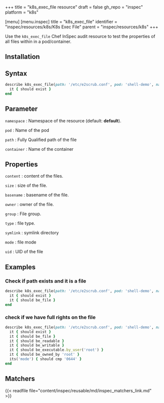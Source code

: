 +++
title = "k8s_exec_file resource"
draft = false
gh_repo = "inspec"
platform = "k8s"

[menu]
[menu.inspec]
title = "k8s_exec_file"
identifier = "inspec/resources/k8s/K8s Exec File"
parent = "inspec/resources/k8s"
+++

Use the `k8s_exec_file` Chef InSpec audit resource to test the properties of all files within in a pod/container.

## Installation

## Syntax

```ruby
describe k8s_exec_file(path: '/etc/e2scrub.conf', pod: 'shell-demo', namespace: 'default') do
  it { should exist }
end
```

## Parameter

`namespace`
: Namespace of the resource (default: **default**).

`pod`
: Name of the pod

`path`
: Fully Qualified path of the file

`container`
: Name of the container

## Properties

`content`
: content of the files.

`size`
: size of the file.

`basename`
: basename of the file.

`owner`
: owner of the file.

`group`
: File group.

`type`
: file type.

`symlink`
: symlink directory

`mode`
: file mode

`uid`
: UID of the file

## Examples

### Check if path exists and it is a file

```ruby
describe k8s_exec_file(path: '/etc/e2scrub.conf', pod: 'shell-demo', namespace: 'default') do
  it { should exist }
  it { should be_file }
end
```

### check if we have full rights on the file

```ruby
describe k8s_exec_file(path: '/etc/e2scrub.conf', pod: 'shell-demo', namespace: 'default') do
  it { should exist }
  it { should be_file }
  it { should be_readable }
  it { should be_writable }
  it { should be_executable.by_user('root') }
  it { should be_owned_by 'root' }
  its('mode') { should cmp '0644' }
end
```

## Matchers

{{< readfile file="content/inspec/reusable/md/inspec_matchers_link.md" >}}

